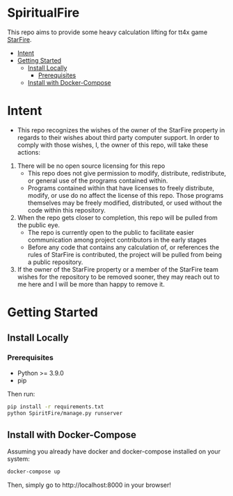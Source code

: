 <!-- omit in toc -->
# SpiritualFire 
This repo aims to provide some heavy calculation lifting for tt4x game [StarFire](https://en.wikipedia.org/wiki/Starfire_(board_wargame)).

- [Intent](#intent)
- [Getting Started](#getting-started)
  - [Install Locally](#install-locally)
    - [Prerequisites](#prerequisites)
  - [Install with Docker-Compose](#install-with-docker-compose)

# Intent
- This repo recognizes the wishes of the owner of the StarFire property in regards to their wishes about third party computer support. In order to comply with those wishes, I, the owner of this repo, will take these actions:
1) There will be no open source licensing for this repo
   - This repo does not give permission to modify, distribute, redistribute, or general use of the programs contained within.
   - Programs contained within that have licenses to freely distribute, modify, or use do no affect the license of this repo. Those programs themselves may be freely modified, distributed, or used without the code within this repository.
2) When the repo gets closer to completion, this repo will be pulled from the public eye.
   - The repo is currently open to the public to facilitate easier communication among project contributors in the early stages
   - Before any code that contains any calculation of, or references the rules of StarFire is contributed, the project will be pulled from being a public repository.
3) If the owner of the StarFire property or a member of the StarFire team wishes for the repository to be removed sooner, they may reach out to me here and I will be more than happy to remove it.

# Getting Started
## Install Locally
### Prerequisites
 - Python >= 3.9.0
 - pip

Then run:
```bash
pip install -r requirements.txt
python SpiritFire/manage.py runserver
```

## Install with Docker-Compose

Assuming you already have docker and docker-compose installed on your system:
```bash
docker-compose up
```
Then, simply go to http://localhost:8000 in your browser!

